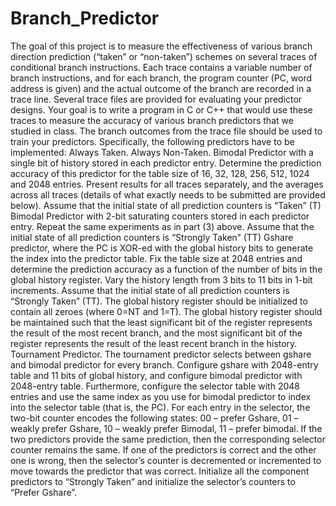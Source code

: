 # Branch_Predictor
The goal of this project is to measure the effectiveness of various branch direction
prediction (“taken” or “non-taken”) schemes on several traces of conditional branch
instructions. Each trace contains a variable number of branch instructions, and for each
branch, the program counter (PC, word address is given) and the actual outcome of the
branch are recorded in a trace line. Several trace files are provided for evaluating your
predictor designs.
Your goal is to write a program in C or C++ that would use these traces to measure the
accuracy of various branch predictors that we studied in class. The branch outcomes
from the trace file should be used to train your predictors. Specifically, the following
predictors have to be implemented:
 Always Taken.
 Always Non-Taken.
 Bimodal Predictor with a single bit of history stored in each predictor
entry. Determine the prediction accuracy of this predictor for the table size of 16,
32, 128, 256, 512, 1024 and 2048 entries. Present results for all traces
separately, and the averages across all traces (details of what exactly needs to
be submitted are provided below). Assume that the initial state of all prediction
counters is “Taken” (T)
 Bimodal Predictor with 2-bit saturating counters stored in each
predictor entry. Repeat the same experiments as in part (3) above. Assume that
the initial state of all prediction counters is “Strongly Taken” (TT)
 Gshare predictor, where the PC is XOR-ed with the global history bits to
generate the index into the predictor table. Fix the table size at 2048 entries and
determine the prediction accuracy as a function of the number of bits in the
global history register. Vary the history length from 3 bits to 11 bits in 1-bit
increments. Assume that the initial state of all prediction counters is “Strongly
Taken” (TT). The global history register should be initialized to contain all zeroes
(where 0=NT and 1=T). The global history register should be maintained such
that the least significant bit of the register represents the result of the most recent
branch, and the most significant bit of the register represents the result of the
least recent branch in the history.
 Tournament Predictor. The tournament predictor selects between gshare
and bimodal predictor for every branch. Configure gshare with 2048-entry table 
and 11 bits of global history, and configure bimodal predictor with 2048-entry
table. Furthermore, configure the selector table with 2048 entries and use the
same index as you use for bimodal predictor to index into the selector table (that
is, the PC). For each entry in the selector, the two-bit counter encodes the
following states: 00 – prefer Gshare, 01 – weakly prefer Gshare, 10 – weakly
prefer Bimodal, 11 – prefer bimodal. If the two predictors provide the same
prediction, then the corresponding selector counter remains the same. If one of
the predictors is correct and the other one is wrong, then the selector’s counter is
decremented or incremented to move towards the predictor that was correct.
Initialize all the component predictors to “Strongly Taken” and initialize the
selector’s counters to “Prefer Gshare”. 
